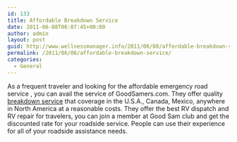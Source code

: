 ```yaml
---
id: 133
title: Affordable Breakdown Service
date: 2011-06-08T06:07:45+00:00
author: admin
layout: post
guid: http://www.wellnessmanager.info/2011/06/08/affordable-breakdown-service/
permalink: /2011/06/08/affordable-breakdown-service/
categories:
  - General
---
```

As a frequent traveler and looking for the affordable emergency road service , you can avail the service of GoodSamers.com. They offer quality [breakdown service](http://www.goodsamers.com/) that coverage in the U.S.A., Canada, Mexico, anywhere in North America at a reasonable costs. They offer the best RV dispatch and RV repair for travelers, you can join a member at Good Sam club and get the discounted rate for your roadside service. People can use their experience for all of your roadside assistance needs.